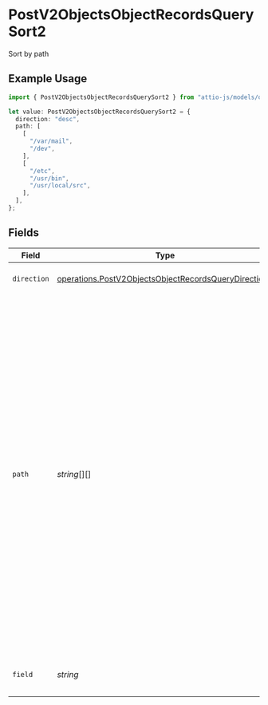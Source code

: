# PostV2ObjectsObjectRecordsQuerySort2

Sort by path

## Example Usage

```typescript
import { PostV2ObjectsObjectRecordsQuerySort2 } from "attio-js/models/operations/postv2objectsobjectrecordsquery.js";

let value: PostV2ObjectsObjectRecordsQuerySort2 = {
  direction: "desc",
  path: [
    [
      "/var/mail",
      "/dev",
    ],
    [
      "/etc",
      "/usr/bin",
      "/usr/local/src",
    ],
  ],
};
```

## Fields

| Field                                                                                                                                                                                                                                                                                                                                                                                                                                                                                                                                                                                                    | Type                                                                                                                                                                                                                                                                                                                                                                                                                                                                                                                                                                                                     | Required                                                                                                                                                                                                                                                                                                                                                                                                                                                                                                                                                                                                 | Description                                                                                                                                                                                                                                                                                                                                                                                                                                                                                                                                                                                              |
| -------------------------------------------------------------------------------------------------------------------------------------------------------------------------------------------------------------------------------------------------------------------------------------------------------------------------------------------------------------------------------------------------------------------------------------------------------------------------------------------------------------------------------------------------------------------------------------------------------- | -------------------------------------------------------------------------------------------------------------------------------------------------------------------------------------------------------------------------------------------------------------------------------------------------------------------------------------------------------------------------------------------------------------------------------------------------------------------------------------------------------------------------------------------------------------------------------------------------------- | -------------------------------------------------------------------------------------------------------------------------------------------------------------------------------------------------------------------------------------------------------------------------------------------------------------------------------------------------------------------------------------------------------------------------------------------------------------------------------------------------------------------------------------------------------------------------------------------------------- | -------------------------------------------------------------------------------------------------------------------------------------------------------------------------------------------------------------------------------------------------------------------------------------------------------------------------------------------------------------------------------------------------------------------------------------------------------------------------------------------------------------------------------------------------------------------------------------------------------- |
| `direction`                                                                                                                                                                                                                                                                                                                                                                                                                                                                                                                                                                                              | [operations.PostV2ObjectsObjectRecordsQueryDirection2](../../models/operations/postv2objectsobjectrecordsquerydirection2.md)                                                                                                                                                                                                                                                                                                                                                                                                                                                                             | :heavy_check_mark:                                                                                                                                                                                                                                                                                                                                                                                                                                                                                                                                                                                       | The direction to sort the results by.                                                                                                                                                                                                                                                                                                                                                                                                                                                                                                                                                                    |
| `path`                                                                                                                                                                                                                                                                                                                                                                                                                                                                                                                                                                                                   | *string*[][]                                                                                                                                                                                                                                                                                                                                                                                                                                                                                                                                                                                             | :heavy_check_mark:                                                                                                                                                                                                                                                                                                                                                                                                                                                                                                                                                                                       | You may use the `path` property to traverse record reference attributes and parent records on list entries. `path` accepts an array of tuples where the first element of each tuple is the slug or ID of a list/object, and the second element is the slug or ID of an attribute on that list/object. The first element of the first tuple must correspond to the list or object that you are querying. For example, if you wanted to sort by the name of the parent record (a company) on a list with the slug "sales", you would pass the value `[['sales', 'parent_record'], ['companies', 'name']]`. |
| `field`                                                                                                                                                                                                                                                                                                                                                                                                                                                                                                                                                                                                  | *string*                                                                                                                                                                                                                                                                                                                                                                                                                                                                                                                                                                                                 | :heavy_minus_sign:                                                                                                                                                                                                                                                                                                                                                                                                                                                                                                                                                                                       | Which field on the value to sort by e.g. "last_name" on a name value.                                                                                                                                                                                                                                                                                                                                                                                                                                                                                                                                    |